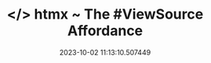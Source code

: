 ---
date: 2023-10-02 11:13:10.507449
link:
  source: web
  source_url: https://roytang.net
  text: '</> htmx ~ The #ViewSource Affordance'
  url: https://htmx.org/essays/right-click-view-source/
source: web
syndicated:
- type: mastodon
  url: https://indieweb.social/users/roytang/statuses/111165124874371198
tags:
- web
- html
- tech
title: '</> htmx ~ The #ViewSource Affordance'
---